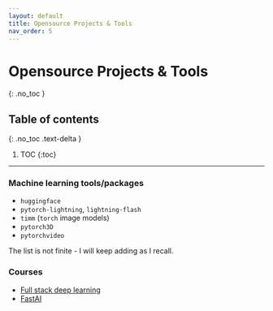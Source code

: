 ```yaml
---
layout: default
title: Opensource Projects & Tools
nav_order: 5
---
```


# Opensource Projects & Tools
{: .no_toc }

## Table of contents
{: .no_toc .text-delta }

1. TOC
{:toc}

---

### Machine learning tools/packages

* `huggingface`
* `pytorch-lightning`, `lightning-flash`
* `timm` (`torch` image models)
* `pytorch3D`
* `pytorchvideo`

The list is not finite - I will keep adding as I recall.

### Courses

* [Full stack deep learning](https://fullstackdeeplearning.com/)
* [FastAI](https://www.fast.ai/)